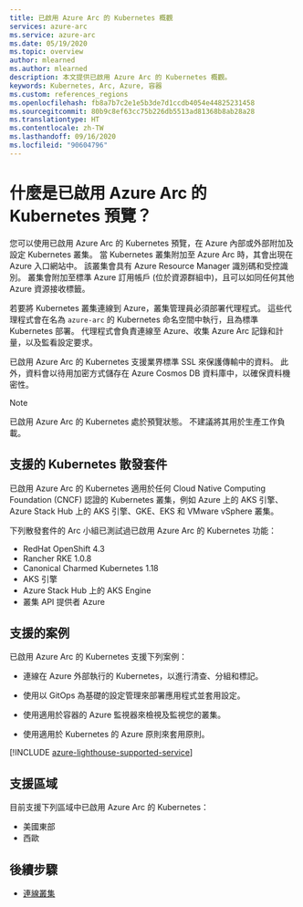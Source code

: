 ```yaml
---
title: 已啟用 Azure Arc 的 Kubernetes 概觀
services: azure-arc
ms.service: azure-arc
ms.date: 05/19/2020
ms.topic: overview
author: mlearned
ms.author: mlearned
description: 本文提供已啟用 Azure Arc 的 Kubernetes 概觀。
keywords: Kubernetes, Arc, Azure, 容器
ms.custom: references_regions
ms.openlocfilehash: fb8a7b7c2e1e5b3de7d1ccdb4054e44825231458
ms.sourcegitcommit: 80b9c8ef63cc75b226db5513ad81368b8ab28a28
ms.translationtype: HT
ms.contentlocale: zh-TW
ms.lasthandoff: 09/16/2020
ms.locfileid: "90604796"
---
```

# <a name="what-is-azure-arc-enabled-kubernetes-preview"></a>什麼是已啟用 Azure Arc 的 Kubernetes 預覽？

您可以使用已啟用 Azure Arc 的 Kubernetes 預覽，在 Azure 內部或外部附加及設定 Kubernetes 叢集。 當 Kubernetes 叢集附加至 Azure Arc 時，其會出現在 Azure 入口網站中。 該叢集會具有 Azure Resource Manager 識別碼和受控識別。 叢集會附加至標準 Azure 訂用帳戶 (位於資源群組中)，且可以如同任何其他 Azure 資源接收標籤。 

若要將 Kubernetes 叢集連線到 Azure，叢集管理員必須部署代理程式。 這些代理程式會在名為 `azure-arc` 的 Kubernetes 命名空間中執行，且為標準 Kubernetes 部署。 代理程式會負責連線至 Azure、收集 Azure Arc 記錄和計量，以及監看設定要求。 

已啟用 Azure Arc 的 Kubernetes 支援業界標準 SSL 來保護傳輸中的資料。 此外，資料會以待用加密方式儲存在 Azure Cosmos DB 資料庫中，以確保資料機密性。
 
> [!NOTE]
> 已啟用 Azure Arc 的 Kubernetes 處於預覽狀態。 不建議將其用於生產工作負載。

## <a name="supported-kubernetes-distributions"></a>支援的 Kubernetes 散發套件

已啟用 Azure Arc 的 Kubernetes 適用於任何 Cloud Native Computing Foundation (CNCF) 認證的 Kubernetes 叢集，例如 Azure 上的 AKS 引擎、Azure Stack Hub 上的 AKS 引擎、GKE、EKS 和 VMware vSphere 叢集。

下列散發套件的 Arc 小組已測試過已啟用 Azure Arc 的 Kubernetes 功能：
* RedHat OpenShift 4.3
* Rancher RKE 1.0.8
* Canonical Charmed Kubernetes 1.18
* AKS 引擎
* Azure Stack Hub 上的 AKS Engine
* 叢集 API 提供者 Azure

## <a name="supported-scenarios"></a>支援的案例 

已啟用 Azure Arc 的 Kubernetes 支援下列案例： 

* 連線在 Azure 外部執行的 Kubernetes，以進行清查、分組和標記。

* 使用以 GitOps 為基礎的設定管理來部署應用程式並套用設定。 

* 使用適用於容器的 Azure 監視器來檢視及監視您的叢集。 

* 使用適用於 Kubernetes 的 Azure 原則來套用原則。 

[!INCLUDE [azure-lighthouse-supported-service](../../../includes/azure-lighthouse-supported-service.md)]

## <a name="supported-regions"></a>支援區域 

目前支援下列區域中已啟用 Azure Arc 的 Kubernetes： 

* 美國東部 
* 西歐


## <a name="next-steps"></a>後續步驟

* [連線叢集](./connect-cluster.md)

